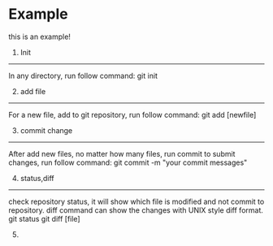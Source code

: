 Example
==========

this is an example!

1. Init
----------
In any directory, run follow command:
	git init

2. add file
----------
For a new file, add to git repository, run follow command:
	git add [newfile]

3. commit change
----------
After add new files, no matter how many files, run commit to submit changes, run follow command:
	git commit -m "your commit messages"

4. status,diff
----------
check repository status, it will show which file is modified and not commit to repository. diff command can show the changes with UNIX style diff format.
	git status
	git diff [file]
   
5. 


